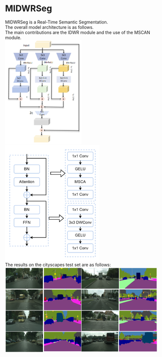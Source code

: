 # MIDWRSeg
MIDWRSeg is a Real-Time Semantic Segmentation.<br>
The overall model architecture is as follows.<br>
The main contributions are the IDWR module and the use of the MSCAN module.<br>
<img src="https://github.com/GEIUSJP/MIDWRSeg/blob/main/fig/IDWR.png" width="250px">
<img src="https://github.com/GEIUSJP/MIDWRSeg/blob/main/fig/MSCAN.png" width="310px"><br>
The results on the cityscapes test set are as follows:<br>
<img src="https://github.com/GEIUSJP/MIDWRSeg/blob/main/fig/city2.png" width="500px">


